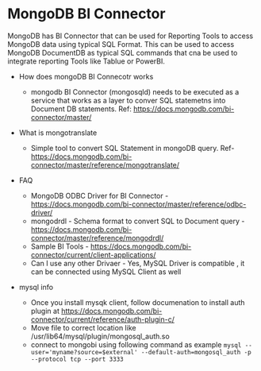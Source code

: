 MongoDB BI Connector
===================

MongoDB has BI Connector that can be used for Reporting Tools to access MongoDB data using typical SQL Format. 
This can be used to access MongoDB DocumentDB as typical SQL commands that cna be used to integrate reporting Tools like Tablue or PowerBI.

* How does mongoDB BI Connecotr works 
    -   mongodb BI Connector (mongosqld) needs to be executed as a service that works as a layer to conver SQL statemetns into Document DB statements. Ref: https://docs.mongodb.com/bi-connector/master/

* What is mongotranslate
    -   Simple tool to convert SQL Statement in mongoDB query. Ref- https://docs.mongodb.com/bi-connector/master/reference/mongotranslate/

* FAQ
    -   MongoDB ODBC Driver for BI Connector - https://docs.mongodb.com/bi-connector/master/reference/odbc-driver/ 
    -   mongodrdl - Schema format to convert SQL to Document query - https://docs.mongodb.com/bi-connector/master/reference/mongodrdl/ 
    -   Sample BI Tools - https://docs.mongodb.com/bi-connector/current/client-applications/ 
    -   Can I use any other Drivaer - Yes, MySQL Driver is compatible , it can be connected using MySQL Client as well

* mysql info
    -   Once you install mysqk client, follow documenation to install auth plugin at https://docs.mongodb.com/bi-connector/current/reference/auth-plugin-c/
    -   Move file to correct location like /usr/lib64/mysql/plugin/mongosql_auth.so
    -   connect to mongobi using following command as example `mysql --user='myname?source=$external' --default-auth=mongosql_auth -p --protocol tcp --port 3333`
